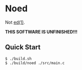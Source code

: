 # Noed

Not [ed(1)](https://linux.die.net/man/1/ed).

**THIS SOFTWARE IS UNFINISHED!!!**

## Quick Start

```console
$ ./build.sh
$ ./build/noed ./src/main.c
```
